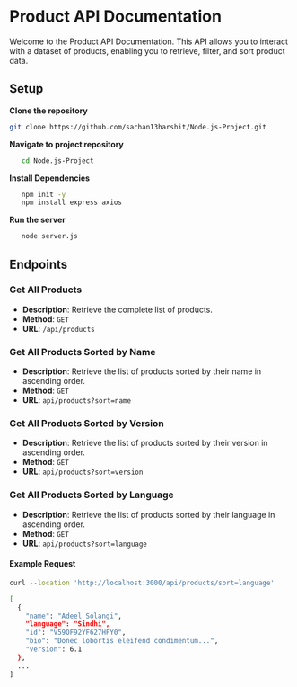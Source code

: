 # Product API Documentation

Welcome to the Product API Documentation. This API allows you to interact with a dataset of products, enabling you to retrieve, filter, and sort product data.

## Setup

 **Clone the repository**

   ```sh
   git clone https://github.com/sachan13harshit/Node.js-Project.git
  ```
**Navigate to project repository**
```sh
   cd Node.js-Project
  ```
**Install Dependencies**
```sh
   npm init -y
   npm install express axios
  ```
**Run the server**
```sh
   node server.js
  ```


## Endpoints

### Get All Products

- **Description**: Retrieve the complete list of products.
- **Method**: `GET`
- **URL**: `/api/products`

### Get All Products Sorted by Name

- **Description**: Retrieve the list of products sorted by their name in ascending order.
- **Method**: `GET`
- **URL**: `api/products?sort=name`

### Get All Products Sorted by Version

- **Description**: Retrieve the list of products sorted by their version in ascending order.
- **Method**: `GET`
- **URL**: `api/products?sort=version`

### Get All Products Sorted by Language

- **Description**: Retrieve the list of products sorted by their language in ascending order.
- **Method**: `GET`
- **URL**: `api/products?sort=language`

#### Example Request

```sh
curl --location 'http://localhost:3000/api/products/sort=language'

[
  {
    "name": "Adeel Solangi",
    "language": "Sindhi",
    "id": "V59OF92YF627HFY0",
    "bio": "Donec lobortis eleifend condimentum...",
    "version": 6.1
  },
  ...
]




  


